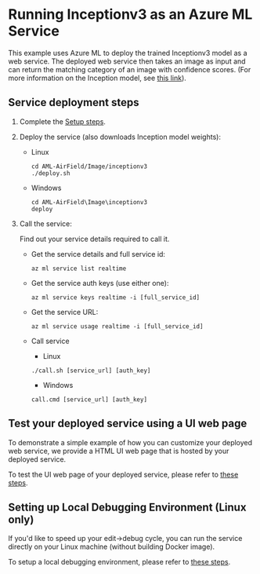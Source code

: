 # Running Inceptionv3 as an Azure ML Service

This example uses Azure ML to deploy the trained Inceptionv3 model as a web service. The deployed web service
then takes an image as input and can return the matching category of an image with confidence scores.
(For more information on the Inception model, see [this link](https://www.tensorflow.org/tutorials/image_recogniton)).

## Service deployment steps

1. Complete the [Setup steps](../README.md).

2. Deploy the service (also downloads Inception model weights):

   * Linux

         cd AML-AirField/Image/inceptionv3
         ./deploy.sh

   * Windows

         cd AML-AirField\Image\inceptionv3
         deploy

3. Call the service:

   Find out your service details required to call it.

   * Get the service details and full service id:

         az ml service list realtime

   * Get the service auth keys (use either one):

         az ml service keys realtime -i [full_service_id]

   * Get the service URL:

         az ml service usage realtime -i [full_service_id]

   * Call service

        * Linux

         ./call.sh [service_url] [auth_key]

        * Windows

         call.cmd [service_url] [auth_key]

## Test your deployed service using a UI web page

To demonstrate a simple example of how you can customize your deployed web service, 
we provide a HTML UI web page that is hosted by your deployed service.

To test the UI web page of your deployed service, please refer to [these steps](../../README.md#test-your-deployed-service-using-a-ui-web-page).

## Setting up Local Debugging Environment (Linux only)

If you'd like to speed up your edit->debug cycle, you can run the service directly
on your Linux machine (without building Docker image).

To setup a local debugging environment, please refer to [these steps](../../README.md#setting-up-local-debugging-environment-linux-only).
